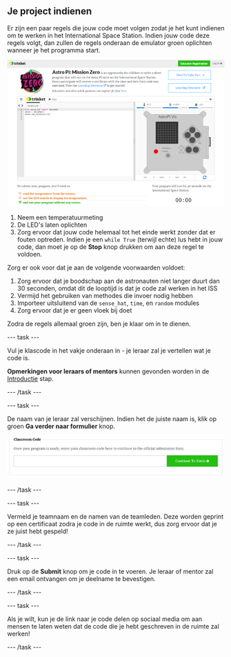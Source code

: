 ## Je project indienen

Er zijn een paar regels die jouw code moet volgen zodat je het kunt indienen om te werken in het International Space Station. Indien jouw code deze regels volgt, dan zullen de regels onderaan de emulator groen oplichten wanneer je het programma start.

![Valideer](images/validation.png)

1. Neem een temperatuurmeting
2. De LED's laten oplichten
3. Zorg ervoor dat jouw code helemaal tot het einde werkt zonder dat er fouten optreden. Indien je een `while True` (terwijl echte) lus hebt in jouw code, dan moet je op de **Stop** knop drukken om aan deze regel te voldoen.

Zorg er ook voor dat je aan de volgende voorwaarden voldoet:

1. Zorg ervoor dat je boodschap aan de astronauten niet langer duurt dan 30 seconden, omdat dit de looptijd is dat je code zal werken in het ISS
2. Vermijd het gebruiken van methodes die invoer nodig hebben
3. Importeer uitsluitend van de `sense_hat`, `time`, en `random` modules
4. Zorg ervoor dat je er geen vloek bij doet

Zodra de regels allemaal groen zijn, ben je klaar om in te dienen.

\--- task \---

Vul je klascode in het vakje onderaan in - je leraar zal je vertellen wat je code is.

**Opmerkingen voor leraars of mentors** kunnen gevonden worden in de [Introductie](https://projects.raspberrypi.org/en/projects/astro-pi-mission-zero/1) stap.

\--- /task \---

\--- task \---

De naam van je leraar zal verschijnen. Indien het de juiste naam is, klik op groen **Ga verder naar formulier** knop.

![Ga verder naar het formulier](images/continue-to-form.png)

\--- /task \---

\--- task \---

Vermeld je teamnaam en de namen van de teamleden. Deze worden geprint op een certificaat zodra je code in de ruimte werkt, dus zorg ervoor dat je ze juist hebt gespeld!

\--- /task \---

\--- task \---

Druk op de **Submit** knop om je code in te voeren. Je leraar of mentor zal een email ontvangen om je deelname te bevestigen.

\--- /task \---

\--- task \---

Als je wilt, kun je de link naar je code delen op sociaal media om aan mensen te laten weten dat de code die je hebt geschreven in de ruimte zal werken!

\--- /task \---